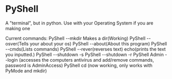 # PyShell
A "terminal", but in python. Use with your Operating System if you are making one

Current commands:
PyShell --mkdir Makes a dir(Working)
PyShell --osver(Tells your about your os)
PyShell --about(About this program)
PyShell --cmds(Lists commands)
PyShell --rever(reverses text)
echo(prints the text you inputted.)
PyShell --shutdown -s
PyShell --shutdown -r
PyShell Admin --login (accesses the computers antivirus and add/remove commands, password is AdminAccess)
PyShell cd (now working, only works with PyMode and mkdir)
